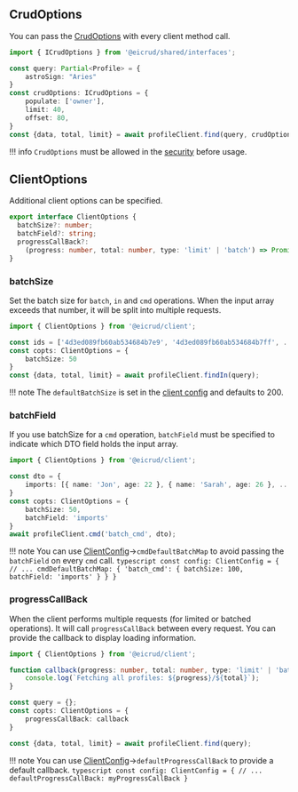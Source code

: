 ## CrudOptions

You can pass the [CrudOptions](../services/options.md) with every client method call.

```typescript
import { ICrudOptions } from '@eicrud/shared/interfaces';

const query: Partial<Profile> = {
    astroSign: "Aries"
}
const crudOptions: ICrudOptions = {
    populate: ['owner'],
    limit: 40,
    offset: 80,
}
const {data, total, limit} = await profileClient.find(query, crudOptions);
```
!!! info
    `CrudOptions` must be allowed in the [security](../security/definition.md#options-abilities) before usage.

## ClientOptions 
Additional client options can be specified.
```typescript
export interface ClientOptions {
  batchSize?: number;
  batchField?: string;
  progressCallBack?: 
    (progress: number, total: number, type: 'limit' | 'batch') => Promise<void>;
}
```

### batchSize
Set the batch size for `batch`, `in` and `cmd` operations. When the input array exceeds that number, it will be split into multiple requests.

```typescript
import { ClientOptions } from '@eicrud/client';

const ids = ['4d3ed089fb60ab534684b7e9', '4d3ed089fb60ab534684b7ff', ...];
const copts: ClientOptions = {
    batchSize: 50
}
const {data, total, limit} = await profileClient.findIn(query);
```

!!! note 
    The `defaultBatchSize` is set in the [client config](setup.md) and defaults to 200.

### batchField
If you use batchSize for a `cmd` operation, `batchField` must be specified to indicate which DTO field holds the input array.

```typescript
import { ClientOptions } from '@eicrud/client';

const dto = {
    imports: [{ name: 'Jon', age: 22 }, { name: 'Sarah', age: 26 }, ...];
} 
const copts: ClientOptions = {
    batchSize: 50,
    batchField: 'imports'
}
await profileClient.cmd('batch_cmd', dto);
```

!!! note 
    You can use [ClientConfig](setup.md)->`cmdDefaultBatchMap` to avoid passing the `batchField` on every `cmd` call. 
    ```typescript
    const config: ClientConfig = {
        // ...
        cmdDefaultBatchMap: {
            'batch_cmd': {
                batchSize: 100,
                batchField: 'imports'
            }
        }
    }
    ```

### progressCallBack
When the client performs multiple requests (for limited or batched operations). It will call `progressCallBack` between every request. You can provide the callback to display loading information.
```typescript
import { ClientOptions } from '@eicrud/client';

function callback(progress: number, total: number, type: 'limit' | 'batch') {
    console.log(`Fetching all profiles: ${progress}/${total}`);
}

const query = {};
const copts: ClientOptions = {
    progressCallBack: callback
}

const {data, total, limit} = await profileClient.find(query);
```
!!! note 
    You can use [ClientConfig](setup.md)->`defaultProgressCallBack` to provide a default callback.
    ```typescript
    const config: ClientConfig = {
        // ...
        defaultProgressCallBack: myProgressCallBack
    }
    ```